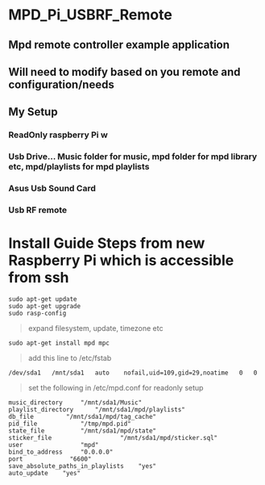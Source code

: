 # MPD_Pi_USBRF_Remote

## Mpd remote controller example application
## Will need to modify based on you remote and configuration/needs

## My Setup
### ReadOnly raspberry Pi w
### Usb Drive... Music folder for music, mpd folder for mpd library etc, mpd/playlists for mpd playlists
### Asus Usb Sound Card
### Usb RF remote

# Install Guide Steps from new Raspberry Pi which is accessible from ssh
```
sudo apt-get update
sudo apt-get upgrade
sudo rasp-config
```
>expand filesystem, update, timezone etc
```
sudo apt-get install mpd mpc
```
>add this line to /etc/fstab 
```
/dev/sda1	/mnt/sda1	auto	nofail,uid=109,gid=29,noatime	0	0	
```
>set the following in /etc/mpd.conf for readonly setup
```
music_directory		"/mnt/sda1/Music"
playlist_directory		"/mnt/sda1/mpd/playlists"
db_file			"/mnt/sda1/mpd/tag_cache"
pid_file			"/tmp/mpd.pid"
state_file			"/mnt/sda1/mpd/state"
sticker_file                   "/mnt/sda1/mpd/sticker.sql"
user				"mpd"
bind_to_address		"0.0.0.0"
port             "6600"
save_absolute_paths_in_playlists	"yes"
auto_update    "yes"
```
